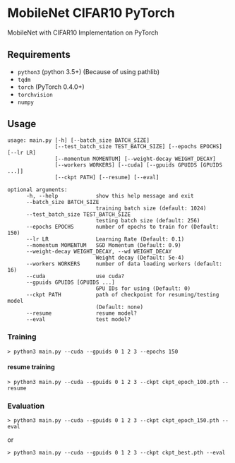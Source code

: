 # MobileNet CIFAR10 PyTorch

MobileNet with CIFAR10 Implementation on PyTorch

## Requirements

- `python3` (python 3.5+) (Because of using pathlib)
- `tqdm`
- `torch` (PyTorch 0.4.0+)
- `torchvision`
- `numpy`

## Usage

```
usage: main.py [-h] [--batch_size BATCH_SIZE]
               [--test_batch_size TEST_BATCH_SIZE] [--epochs EPOCHS] [--lr LR]
               [--momentum MOMENTUM] [--weight-decay WEIGHT_DECAY]
               [--workers WORKERS] [--cuda] [--gpuids GPUIDS [GPUIDS ...]]
               [--ckpt PATH] [--resume] [--eval]

optional arguments:
      -h, --help            show this help message and exit
      --batch_size BATCH_SIZE
                            training batch size (default: 1024)
      --test_batch_size TEST_BATCH_SIZE
                            testing batch size (default: 256)
      --epochs EPOCHS       number of epochs to train for (Default: 150)
      --lr LR               Learning Rate (Default: 0.1)
      --momentum MOMENTUM   SGD Momentum (Default: 0.9)
      --weight-decay WEIGHT_DECAY, --wd WEIGHT_DECAY
                            Weight decay (Default: 5e-4)
      --workers WORKERS     number of data loading workers (default: 16)
      --cuda                use cuda?
      --gpuids GPUIDS [GPUIDS ...]
                            GPU IDs for using (Default: 0)
      --ckpt PATH           path of checkpoint for resuming/testing model
                            (Default: none)
      --resume              resume model?
      --eval                test model?
```

### Training
```
> python3 main.py --cuda --gpuids 0 1 2 3 --epochs 150
```

#### resume training
```
> python3 main.py --cuda --gpuids 0 1 2 3 --ckpt ckpt_epoch_100.pth --resume
```

### Evaluation
```
> python3 main.py --cuda --gpuids 0 1 2 3 --ckpt ckpt_epoch_150.pth --eval
```
or
```
> python3 main.py --cuda --gpuids 0 1 2 3 --ckpt ckpt_best.pth --eval
```

